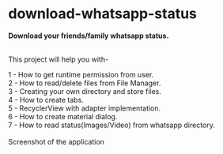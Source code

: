 # download-whatsapp-status
<b>Download your friends/family whatsapp status.</b><br/><br/>

This project will help you with-</br>

1 - How to get runtime permission from user.</br>
2 - How to read/delete files from File Manager.</br>
3 - Creating your own directory and store files.</br>
4 - How to create tabs.</br>
5 - RecyclerView with adapter implementation.</br>
6 - How to create material dialog.</br>
7 - How to read status(Images/Video) from whatsapp directory.</br>
<br/>
Screenshot of the application
